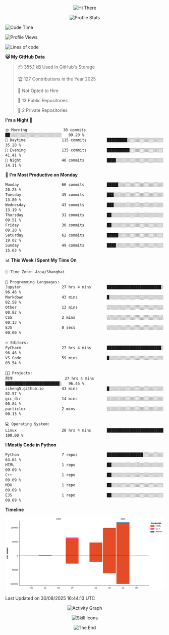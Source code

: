 <!--
MIT License

Copyright (c) 2024 Coldrain

Permission is hereby granted, free of charge, to any person obtaining a copy
of this software and associated documentation files (the "Software"), to deal
in the Software without restriction, including without limitation the rights
to use, copy, modify, merge, publish, distribute, sublicense, and/or sell
copies of the Software, and to permit persons to whom the Software is
furnished to do so, subject to the following conditions:

The above copyright notice and this permission notice shall be included in all
copies or substantial portions of the Software.

THE SOFTWARE IS PROVIDED "AS IS", WITHOUT WARRANTY OF ANY KIND, EXPRESS OR
IMPLIED, INCLUDING BUT NOT LIMITED TO THE WARRANTIES OF MERCHANTABILITY,
FITNESS FOR A PARTICULAR PURPOSE AND NONINFRINGEMENT. IN NO EVENT SHALL THE
AUTHORS OR COPYRIGHT HOLDERS BE LIABLE FOR ANY CLAIM, DAMAGES OR OTHER
LIABILITY, WHETHER IN AN ACTION OF CONTRACT, TORT OR OTHERWISE, ARISING FROM,
OUT OF OR IN CONNECTION WITH THE SOFTWARE OR THE USE OR OTHER DEALINGS IN THE
SOFTWARE.

ATTENTION:

Source repository: <https://github.com/Coldrain/Coldrain>
-->

<p align="center">
    <!-- https://github.com/kyechan99/capsule-render -->
    <img src="https://capsule-render.vercel.app/api?type=waving&color=timeGradient&height=300&&section=header&text=HI%20THERE&fontSize=90&fontAlign=50&fontAlignY=30&desc=I%20am%20Coldrain&descAlign=50&descSize=30&descAlignY=60&animation=twinkling" alt="Hi There" title="Hi There"/>
</p>


<p align="center">
    <!-- https://github.com/anuraghazra/github-readme-stats -->
    <!-- rules: https://github.com/anuraghazra/github-readme-stats/blob/master/src/calculateRank.js -->
    <img width="400" src="https://github-readme-stats.vercel.app/api?username=ziheng5&theme=transparent&show_icons=true&hide_border=true&show=reviews,discussions_started&hide_title=true&hide=contribs&number_format=long&count_private=true" alt="Profile Stats" title="Profile Stats" />
    <!-- https://github.com/DenverCoder1/github-readme-streak-stats -->
</p>


<!--START_SECTION:waka-->
![Code Time](http://img.shields.io/badge/Code%20Time-343%20hrs%2015%20mins-blue)

![Profile Views](http://img.shields.io/badge/Profile%20Views-8-blue)

![Lines of code](https://img.shields.io/badge/From%20Hello%20World%20I%27ve%20Written-329.5%20thousand%20lines%20of%20code-blue)

**🐱 My GitHub Data** 

> 📦 355.1 kB Used in GitHub's Storage 
 > 
> 🏆 127 Contributions in the Year 2025
 > 
> 🚫 Not Opted to Hire
 > 
> 📜 13 Public Repositories 
 > 
> 🔑 2 Private Repositories 
 > 
**I'm a Night 🦉** 

```text
🌞 Morning                30 commits          ██░░░░░░░░░░░░░░░░░░░░░░░   09.20 % 
🌆 Daytime                115 commits         █████████░░░░░░░░░░░░░░░░   35.28 % 
🌃 Evening                135 commits         ██████████░░░░░░░░░░░░░░░   41.41 % 
🌙 Night                  46 commits          ████░░░░░░░░░░░░░░░░░░░░░   14.11 % 
```
📅 **I'm Most Productive on Monday** 

```text
Monday                   66 commits          █████░░░░░░░░░░░░░░░░░░░░   20.25 % 
Tuesday                  45 commits          ███░░░░░░░░░░░░░░░░░░░░░░   13.80 % 
Wednesday                43 commits          ███░░░░░░░░░░░░░░░░░░░░░░   13.19 % 
Thursday                 31 commits          ██░░░░░░░░░░░░░░░░░░░░░░░   09.51 % 
Friday                   30 commits          ██░░░░░░░░░░░░░░░░░░░░░░░   09.20 % 
Saturday                 62 commits          █████░░░░░░░░░░░░░░░░░░░░   19.02 % 
Sunday                   49 commits          ████░░░░░░░░░░░░░░░░░░░░░   15.03 % 
```


📊 **This Week I Spent My Time On** 

```text
🕑︎ Time Zone: Asia/Shanghai

💬 Programming Languages: 
Jupyter                  27 hrs 4 mins       ████████████████████████░   96.46 % 
Markdown                 43 mins             █░░░░░░░░░░░░░░░░░░░░░░░░   02.58 % 
Other                    13 mins             ░░░░░░░░░░░░░░░░░░░░░░░░░   00.82 % 
CSS                      2 mins              ░░░░░░░░░░░░░░░░░░░░░░░░░   00.13 % 
EJS                      0 secs              ░░░░░░░░░░░░░░░░░░░░░░░░░   00.00 % 

🔥 Editors: 
PyCharm                  27 hrs 4 mins       ████████████████████████░   96.46 % 
VS Code                  59 mins             █░░░░░░░░░░░░░░░░░░░░░░░░   03.54 % 

🐱‍💻 Projects: 
附件                       27 hrs 4 mins       ████████████████████████░   96.46 % 
ziheng5.github.io        43 mins             █░░░░░░░░░░░░░░░░░░░░░░░░   02.57 % 
gcc_dir                  14 mins             ░░░░░░░░░░░░░░░░░░░░░░░░░   00.84 % 
particlex                2 mins              ░░░░░░░░░░░░░░░░░░░░░░░░░   00.13 % 

💻 Operating System: 
Linux                    28 hrs 4 mins       █████████████████████████   100.00 % 
```

**I Mostly Code in Python** 

```text
Python                   7 repos             ████████████████░░░░░░░░░   63.64 % 
HTML                     1 repo              ██░░░░░░░░░░░░░░░░░░░░░░░   09.09 % 
C++                      1 repo              ██░░░░░░░░░░░░░░░░░░░░░░░   09.09 % 
MDX                      1 repo              ██░░░░░░░░░░░░░░░░░░░░░░░   09.09 % 
EJS                      1 repo              ██░░░░░░░░░░░░░░░░░░░░░░░   09.09 % 
```



**Timeline**

![Lines of Code chart](https://raw.githubusercontent.com/ziheng5/ziheng5/master/assets/bar_graph.png)


 Last Updated on 30/08/2025 16:44:13 UTC
<!--END_SECTION:waka-->



<p align="center">
    <!-- https://github.com/Ashutosh00710/github-readme-activity-graph -->
    <img width="800" src="https://github-readme-activity-graph.vercel.app/graph?username=ziheng5&theme=github-compact&hide_border=true&area=true&custom_title=Activity%20Graph" alt="Activity Graph" title="Activity Graph" />
</p>


<p align="center">
    <!-- https://github.com/ryo-ma/github-profile-trophy -->
    <!-- rules: https://github.com/ryo-ma/github-profile-trophy/blob/master/src/trophy.ts -->
</p>


<p align="center">
    <!-- https://github.com/LelouchFR/skill-icons -->
    <img width="800" src="https://go-skill-icons.vercel.app/api/icons?i=py,c,cpp,qt,html,css,js,md,latex,matlab&titles=true" alt="Skill Icons" title="Skill Icons">
</p>


<p align="center">
    <!-- https://github.com/badges/shields --> 
</p>


<p align="center">
    <!-- https://github.com/kyechan99/capsule-render -->
    <img src="https://capsule-render.vercel.app/api?type=waving&color=timeGradient&height=300&&section=footer&text=THE%20END&fontSize=90&fontAlign=50&fontAlignY=70&desc=Hope%20your%20program%20is%20bug-free~&descAlign=50&descSize=30&descAlignY=40&animation=twinkling" alt="The End" title="The End"/>
</p>
